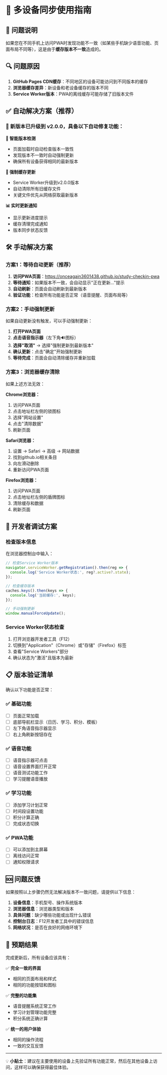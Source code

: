 # 📱 多设备同步使用指南

## 🎯 问题说明

如果您在不同手机上访问PWA时发现功能不一致（如某些手机缺少语音功能、页面布局不同等），这是由于**缓存版本不一致**造成的。

## 🔍 问题原因

1. **GitHub Pages CDN缓存**：不同地区的设备可能访问到不同版本的缓存
2. **浏览器缓存差异**：新设备和老设备缓存的版本不同
3. **Service Worker版本**：PWA的离线缓存可能存储了旧版本文件

## ✅ 自动解决方案（推荐）

### 📲 新版本已升级到 v2.0.0，具备以下自动修复功能：

**🚀 智能版本检测**
- 页面加载时自动检查版本一致性
- 发现版本不一致时自动强制更新
- 确保所有设备获得相同的最新版本

**🔄 强制缓存更新**
- Service Worker升级到v2.0.0版本
- 自动清除所有旧缓存文件
- 关键文件优先从网络获取最新版本

**📊 实时更新通知**
- 显示更新进度提示
- 缓存清理完成通知
- 版本同步状态反馈

## 🛠️ 手动解决方案

### 方案1：等待自动更新（推荐）
1. **访问PWA页面**：https://onceagain3601438.github.io/study-checkin-pwa
2. **等待通知**：如果版本不一致，会自动显示"正在更新..."提示
3. **自动刷新**：页面会自动刷新到最新版本
4. **验证功能**：检查所有功能是否正常（语音提醒、页面布局等）

### 方案2：手动强制更新
如果自动更新没有触发，可以手动强制更新：

1. **打开PWA页面**
2. **点击语音指示器**（左下角🔊图标）
3. **选择"取消"** → 选择"强制更新到最新版本"
4. **确认更新**：点击"确定"开始强制更新
5. **等待完成**：页面会自动清除缓存并重新加载

### 方案3：浏览器缓存清除
如果上述方法无效：

**Chrome浏览器：**
1. 访问PWA页面
2. 点击地址栏左侧的锁图标
3. 选择"网站设置"
4. 点击"清除数据"
5. 刷新页面

**Safari浏览器：**
1. 设置 → Safari → 高级 → 网站数据
2. 找到github.io相关条目
3. 向左滑动删除
4. 重新访问PWA页面

**Firefox浏览器：**
1. 访问PWA页面
2. 点击地址栏左侧的盾牌图标
3. 清除缓存和数据
4. 刷新页面

## 🔧 开发者调试方案

### 检查版本信息
在浏览器控制台中输入：
```javascript
// 检查Service Worker版本
navigator.serviceWorker.getRegistration().then(reg => {
  console.log('Service Worker状态:', reg?.active?.state);
});

// 检查缓存版本
caches.keys().then(keys => {
  console.log('当前缓存:', keys);
});

// 手动强制更新
window.manualForceUpdate();
```

### Service Worker状态检查
1. 打开浏览器开发者工具（F12）
2. 切换到"Application"（Chrome）或"存储"（Firefox）标签
3. 查看"Service Workers"部分
4. 确认状态为"激活"且版本为最新

## 📋 版本验证清单

确认以下功能是否正常：

### ✅ 基础功能
- [ ] 页面正常加载
- [ ] 底部导航栏显示（日历、学习、积分、模板）
- [ ] 左下角语音指示器显示
- [ ] 右上角刷新按钮存在

### ✅ 语音功能
- [ ] 语音指示器可点击
- [ ] 语音设置界面打开正常
- [ ] 语音测试功能工作
- [ ] 学习提醒语音播放

### ✅ 学习功能
- [ ] 添加学习计划正常
- [ ] 时间段设置功能
- [ ] 积分计算正确
- [ ] 完成状态切换

### ✅ PWA功能
- [ ] 可以添加到主屏幕
- [ ] 离线访问正常
- [ ] 通知权限请求

## 🆘 问题反馈

如果按照以上步骤仍然无法解决版本不一致问题，请提供以下信息：

1. **设备信息**：手机型号、操作系统版本
2. **浏览器信息**：浏览器类型和版本
3. **具体问题**：缺少哪些功能或出现什么错误
4. **控制台日志**：F12开发者工具中的错误信息
5. **网络状况**：是否在良好的网络环境下

## 🎉 预期结果

完成更新后，所有设备应该具有：

✅ **完全一致的界面**
- 相同的页面布局和样式
- 相同的功能按钮和图标

✅ **完整的功能集**
- 语音提醒系统正常工作
- 学习计划管理功能完整
- 积分系统正确计算

✅ **统一的用户体验**
- 相同的操作流程
- 一致的交互反馈

---

💡 **小贴士**：建议在主要使用的设备上先验证所有功能正常，然后在其他设备上访问，这样可以确保获得最佳体验。 